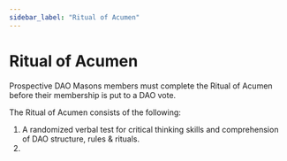 ```yaml
---
sidebar_label: "Ritual of Acumen"
---
```


# Ritual of Acumen

Prospective DAO Masons members must complete the Ritual of Acumen before their membership is put to a DAO vote.

The Ritual of Acumen consists of the following:

1. A randomized verbal test for critical thinking skills and comprehension of DAO structure, rules & rituals.
2.
